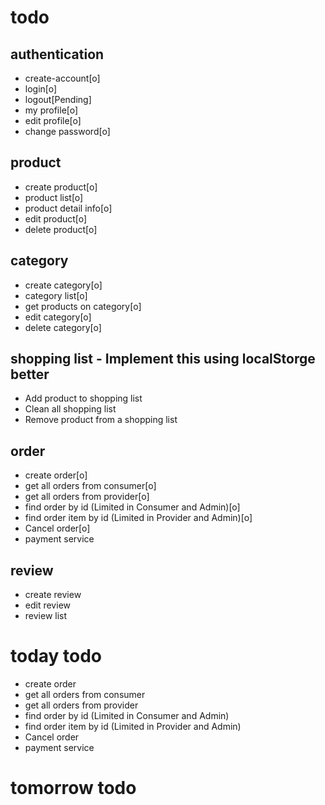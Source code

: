 # todo

## authentication

- create-account[o]
- login[o]
- logout[Pending]
- my profile[o]
- edit profile[o]
- change password[o]

## product

- create product[o]
- product list[o]
- product detail info[o]
- edit product[o]
- delete product[o]

## category

- create category[o]
- category list[o]
- get products on category[o]
- edit category[o]
- delete category[o]

## shopping list - Implement this using localStorge better

- Add product to shopping list
- Clean all shopping list
- Remove product from a shopping list

## order

- create order[o]
- get all orders from consumer[o]
- get all orders from provider[o]
- find order by id (Limited in Consumer and Admin)[o]
- find order item by id (Limited in Provider and Admin)[o]
- Cancel order[o]
- payment service

## review

- create review
- edit review
- review list

# today todo

- create order
- get all orders from consumer
- get all orders from provider
- find order by id (Limited in Consumer and Admin)
- find order item by id (Limited in Provider and Admin)
- Cancel order
- payment service

# tomorrow todo
